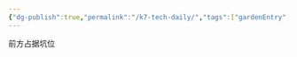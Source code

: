 ```yaml
---
{"dg-publish":true,"permalink":"/k7-tech-daily/","tags":["gardenEntry"],"noteIcon":"","created":"","updated":""}
---
```



前方占据坑位